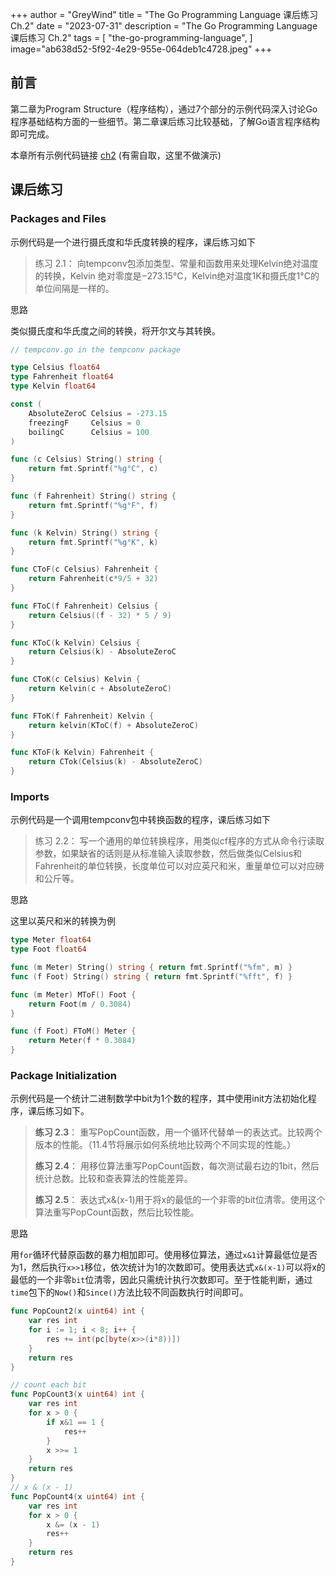 +++
author = "GreyWind"
title = "The Go Programming Language 课后练习 Ch.2"
date = "2023-07-31"
description = "The Go Programming Language 课后练习 Ch.2"
tags = [
    "the-go-programming-language",
]
image="ab638d52-5f92-4e29-955e-064deb1c4728.jpeg"
+++

## 前言

第二章为Program Structure（程序结构），通过7个部分的示例代码深入讨论Go程序基础结构方面的一些细节。第二章课后练习比较基础，了解Go语言程序结构即可完成。

本章所有示例代码链接 [ch2](https://github.com/adonovan/gopl.io/tree/master/ch2) (有需自取，这里不做演示)

## 课后练习
### Packages and Files
示例代码是一个进行摄氏度和华氏度转换的程序，课后练习如下

> 练习 2.1： 向tempconv包添加类型、常量和函数用来处理Kelvin绝对温度的转换，Kelvin 绝对零度是−273.15°C，Kelvin绝对温度1K和摄氏度1°C的单位间隔是一样的。

思路

类似摄氏度和华氏度之间的转换，将开尔文与其转换。

```go
// tempconv.go in the tempconv package

type Celsius float64
type Fahrenheit float64
type Kelvin float64

const (
    AbsoluteZeroC Celsius = -273.15
    freezingF     Celsius = 0
    boilingC      Celsius = 100
)

func (c Celsius) String() string {
    return fmt.Sprintf("%g°C", c)
}

func (f Fahrenheit) String() string {
    return fmt.Sprintf("%g°F", f)
}

func (k Kelvin) String() string {
    return fmt.Sprintf("%g°K", k)
}

func CToF(c Celsius) Fahrenheit {
    return Fahrenheit(c*9/5 + 32)
}

func FToC(f Fahrenheit) Celsius {
    return Celsius((f - 32) * 5 / 9)
}

func KToC(k Kelvin) Celsius {
    return Celsius(k) - AbsoluteZeroC
}

func CToK(c Celsius) Kelvin {
    return Kelvin(c + AbsoluteZeroC)
}

func FToK(f Fahrenheit) Kelvin {
    return kelvin(KToC(f) + AbsoluteZeroC)
}

func KToF(k Kelvin) Fahrenheit {
    return CTok(Celsius(k) - AbsoluteZeroC)
}
```

### Imports

示例代码是一个调用tempconv包中转换函数的程序，课后练习如下

> 练习 2.2： 写一个通用的单位转换程序，用类似cf程序的方式从命令行读取参数，如果缺省的话则是从标准输入读取参数，然后做类似Celsius和Fahrenheit的单位转换，长度单位可以对应英尺和米，重量单位可以对应磅和公斤等。

思路

这里以英尺和米的转换为例

```go
type Meter float64
type Foot float64

func (m Meter) String() string { return fmt.Sprintf("%fm", m) }
func (f Foot) String() string { return fmt.Sprintf("%fft", f) }

func (m Meter) MToF() Foot {
    return Foot(m / 0.3084)
}

func (f Foot) FToM() Meter {
    return Meter(f * 0.3084)
}
```

### Package Initialization

示例代码是一个统计二进制数学中bit为1个数的程序，其中使用init方法初始化程序，课后练习如下。

> **练习 2.3**： 重写PopCount函数，用一个循环代替单一的表达式。比较两个版本的性能。（11.4节将展示如何系统地比较两个不同实现的性能。）
>
> **练习 2.4**： 用移位算法重写PopCount函数，每次测试最右边的1bit，然后统计总数。比较和查表算法的性能差异。
>
> **练习 2.5**： 表达式x&(x-1)用于将x的最低的一个非零的bit位清零。使用这个算法重写PopCount函数，然后比较性能。

思路

用`for`循环代替原函数的暴力相加即可。使用移位算法，通过`x&1`计算最低位是否为1，然后执行`x>>1`移位，依次统计为1的次数即可。使用表达式`x&(x-1)`可以将x的最低的一个非零`bit`位清零，因此只需统计执行次数即可。至于性能判断，通过`time`包下的`Now()`和`Since()`方法比较不同函数执行时间即可。

```go
func PopCount2(x uint64) int {
    var res int
    for i := 1; i < 8; i++ {
        res += int(pc[byte(x>>(i*8))])
    }
    return res
}

// count each bit
func PopCount3(x uint64) int {
    var res int
    for x > 0 {
        if x&1 == 1 {
            res++
        }
        x >>= 1
    }
    return res
}
// x & (x - 1)
func PopCount4(x uint64) int {
    var res int
    for x > 0 {
        x &= (x - 1)
        res++
    }
    return res
}
```
